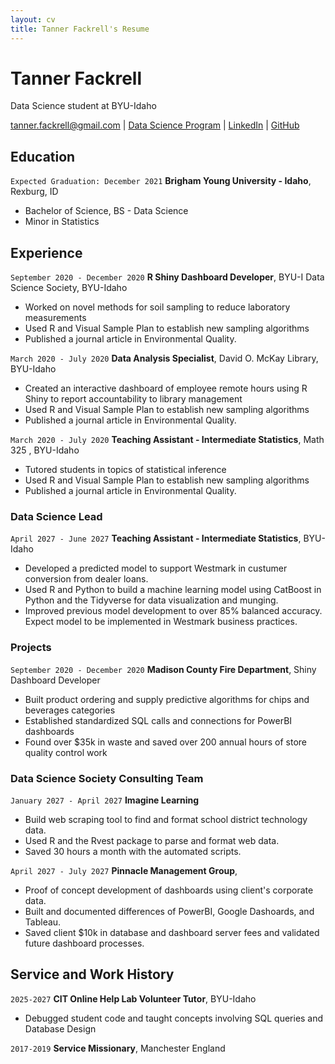```yaml
---
layout: cv
title: Tanner Fackrell's Resume
---
```

# Tanner Fackrell
Data Science student at BYU-Idaho

<div id="webaddress">
<a href="tanner.fackrell@gmail.com">tanner.fackrell@gmail.com</a>
| <a href="https://byuidatascience.github.io/development.html">Data Science Program</a>
| <a href="https://www.linkedin.com/groups/13537407/">LinkedIn</a>
| <a href="https://github.com/byuids-resumes">GitHub</a>
</div>

<!-- https://www.monique.tech/the-art-of-markdown -->

## Education

`Expected Graduation: December 2021`
__Brigham Young University - Idaho__, Rexburg, ID

- Bachelor of Science, BS - Data Science
- Minor in Statistics

## Experience

`September 2020 - December 2020`
__R Shiny Dashboard Developer__, BYU-I Data Science Society, BYU-Idaho 

- Worked on novel methods for soil sampling to reduce laboratory measurements
- Used R and Visual Sample Plan to establish new sampling algorithms
- Published a journal article in Environmental Quality.


`March 2020 - July 2020`
__Data Analysis Specialist__, David O. McKay Library, BYU-Idaho 

- Created an interactive dashboard of employee remote hours using R Shiny to 
report accountability to library management
- Used R and Visual Sample Plan to establish new sampling algorithms
- Published a journal article in Environmental Quality.

`March 2020 - July 2020`
__Teaching Assistant - Intermediate Statistics__, Math 325 , BYU-Idaho 

- Tutored students in topics of statistical inference
- Used R and Visual Sample Plan to establish new sampling algorithms
- Published a journal article in Environmental Quality.

### Data Science Lead

`April 2027 - June 2027`
__Teaching Assistant - Intermediate Statistics__, BYU-Idaho

- Developed a predicted model to support Westmark in custumer conversion from dealer loans.
- Used R and Python to build a machine learning model using CatBoost in Python and the Tidyverse for data visualization and munging. 
- Improved previous model development to over 85% balanced accuracy. Expect model to be implemented in Westmark business practices.


### Projects
`September 2020 - December 2020`
__Madison County Fire Department__, Shiny Dashboard Developer

- Built product ordering and supply predictive algorithms for chips and beverages categories
- Established standardized SQL calls and connections for PowerBI dashboards
- Found over $35k in waste and saved over 200 annual hours of store quality control work 

### Data Science Society Consulting Team

`January 2027 - April 2027`
__Imagine Learning__

- Build web scraping tool to find and format school district technology data.
- Used R and the Rvest package to parse and format web data.
- Saved 30 hours a month with the automated scripts.

`April 2027 - July 2027`
__Pinnacle Management Group__, 

- Proof of concept development of dashboards using client's corporate data.
- Built and documented differences of PowerBI, Google Dashoards, and Tableau.
- Saved client $10k in database and dashboard server fees and validated future dashboard processes.


## Service and Work History

`2025-2027`
__CIT Online Help Lab Volunteer Tutor__, BYU-Idaho

- Debugged student code and taught concepts involving SQL queries and Database Design


`2017-2019`
__Service Missionary__, Manchester England



<!-- ### Footer

Last updated: May 2013 -->


